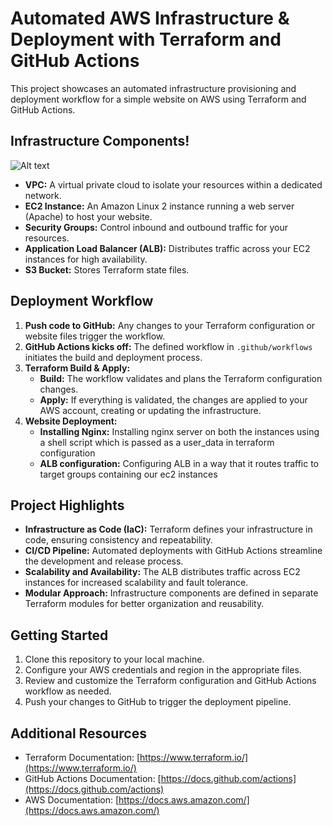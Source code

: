 # Automated AWS Infrastructure & Deployment with Terraform and GitHub Actions

This project showcases an automated infrastructure provisioning and deployment workflow for a simple website on AWS using Terraform and GitHub Actions.

## Infrastructure Components!
<img src="https://github.com/KunalBhat55/Terraform-Automate/assets/98662328/6c415fb3-a0d7-4e11-ab25-d8112f541392" alt="Alt text" >


* **VPC:** A virtual private cloud to isolate your resources within a dedicated network.
* **EC2 Instance:** An Amazon Linux 2 instance running a web server (Apache) to host your website.
* **Security Groups:** Control inbound and outbound traffic for your resources.
* **Application Load Balancer (ALB):** Distributes traffic across your EC2 instances for high availability.
* **S3 Bucket:** Stores Terraform state files.


## Deployment Workflow

1. **Push code to GitHub:** Any changes to your Terraform configuration or website files trigger the workflow.
2. **GitHub Actions kicks off:** The defined workflow in `.github/workflows` initiates the build and deployment process.
3. **Terraform Build & Apply:**
    * **Build:** The workflow validates and plans the Terraform configuration changes.
    * **Apply:** If everything is validated, the changes are applied to your AWS account, creating or updating the infrastructure.
4. **Website Deployment:**
    * **Installing Nginx:** Installing nginx server on both the instances using a shell script which is passed as a user_data in terraform configuration
    * **ALB configuration:** Configuring ALB in a way that it routes traffic to target groups containing our ec2 instances 

## Project Highlights

* **Infrastructure as Code (IaC):** Terraform defines your infrastructure in code, ensuring consistency and repeatability.
* **CI/CD Pipeline:** Automated deployments with GitHub Actions streamline the development and release process.
* **Scalability and Availability:** The ALB distributes traffic across EC2 instances for increased scalability and fault tolerance.
* **Modular Approach:** Infrastructure components are defined in separate Terraform modules for better organization and reusability.

## Getting Started

1. Clone this repository to your local machine.
2. Configure your AWS credentials and region in the appropriate files.
3. Review and customize the Terraform configuration and GitHub Actions workflow as needed.
4. Push your changes to GitHub to trigger the deployment pipeline.

## Additional Resources

* Terraform Documentation: [https://www.terraform.io/](https://www.terraform.io/)
* GitHub Actions Documentation: [https://docs.github.com/actions](https://docs.github.com/actions)
* AWS Documentation: [https://docs.aws.amazon.com/](https://docs.aws.amazon.com/)
